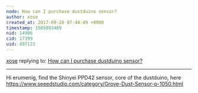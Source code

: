 ```yaml
---
node: How can I purchase dustduino sensor?
author: xose
created_at: 2017-09-20 07:44:49 +0000
timestamp: 1505893489
nid: 14906
cid: 17399
uid: 497123
---
```




[xose](../profile/xose) replying to: [How can I purchase dustduino sensor?](../notes/erumenig/09-19-2017/how-can-i-purchase-dustduino-sensor)

----
Hi erumenig, find the Shinyei PPD42 sensor, core of the dustduino, here https://www.seeedstudio.com/category/Grove-Dust-Sensor-p-1050.html